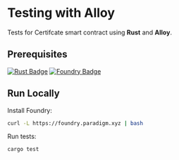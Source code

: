 # Testing with Alloy

Tests for Certifcate smart contract using **Rust** and **Alloy**.

## Prerequisites

[![Rust Badge](https://img.shields.io/badge/Rust-000?logo=rust&logoColor=fff&style=for-the-badge)](https://www.rust-lang.org/)
[![Foundry Badge](https://img.shields.io/badge/Foundry-3C3C3D?logo=ethereum&logoColor=fff&style=for-the-badge)](https://book.getfoundry.sh/)

## Run Locally

Install Foundry:

```sh
curl -L https://foundry.paradigm.xyz | bash
```

Run tests:

```sh
cargo test
```
